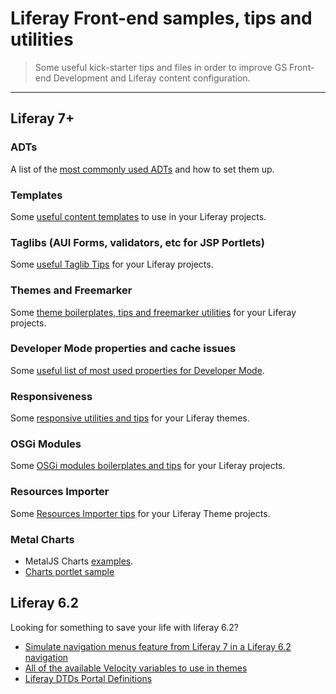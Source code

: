 # Liferay Front-end samples, tips and utilities

> Some useful kick-starter tips and files in order to improve GS Front-end Development and Liferay content configuration.

---

## Liferay 7+

### ADTs

A list of the [most commonly used ADTs](adts/) and how to set them up.

### Templates

Some [useful content templates](templates/) to use in your Liferay projects.

### Taglibs (AUI Forms, validators, etc for JSP Portlets)

Some [useful Taglib Tips](taglibs/) for your Liferay projects.

### Themes and Freemarker

Some [theme boilerplates, tips and freemarker utilities](themes/) for your Liferay projects.

### Developer Mode properties and cache issues

Some [useful list of most used properties for Developer Mode](developer-mode/).

### Responsiveness

Some [responsive utilities and tips](responsive/) for your Liferay themes.

### OSGi Modules

Some [OSGi modules boilerplates and tips](modules/) for your Liferay projects.

### Resources Importer

Some [Resources Importer tips](resources-importer/) for your Liferay Theme projects.

### Metal Charts

* MetalJS Charts [examples](https://hosting-metalcharts.wedeploy.io/).
* [Charts portlet sample](https://github.com/liferay/liferay-portal/blob/master/modules/apps/foundation/frontend-taglib/frontend-taglib-chart-sample-web/src/main/resources/META-INF/resources/view.jsp)

## Liferay 6.2

Looking for something to save your life with liferay 6.2?

* [Simulate navigation menus feature from Liferay 7 in a Liferay 6.2 navigation](liferay-6.2/themes/navigation-simulating-navigation-menus.vm)
* [All of the available Velocity variables to use in themes](https://github.com/liferay/liferay-portal-ee/blob/6.2.x/portal-web/docroot/html/themes/_unstyled/templates/init.vm)
* [Liferay DTDs Portal Definitions](https://docs.liferay.com/portal/6.2/definitions/)

